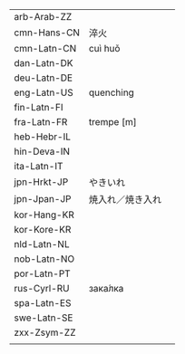 | | | |
|-|-|-|
| arb-Arab-ZZ |  |  |
| cmn-Hans-CN | 淬火 |  |
| cmn-Latn-CN | cuì huǒ |  |
| dan-Latn-DK |  |  |
| deu-Latn-DE |  |  |
| eng-Latn-US | quenching |  |
| fin-Latn-FI |  |  |
| fra-Latn-FR | trempe [m] |  |
| heb-Hebr-IL |  |  |
| hin-Deva-IN |  |  |
| ita-Latn-IT |  |  |
| jpn-Hrkt-JP | やきいれ |  |
| jpn-Jpan-JP | 焼入れ／焼き入れ |  |
| kor-Hang-KR |  |  |
| kor-Kore-KR |  |  |
| nld-Latn-NL |  |  |
| nob-Latn-NO |  |  |
| por-Latn-PT |  |  |
| rus-Cyrl-RU | зака́лка |  |
| spa-Latn-ES |  |  |
| swe-Latn-SE |  |  |
| zxx-Zsym-ZZ |  |  |
|  |  |  |
